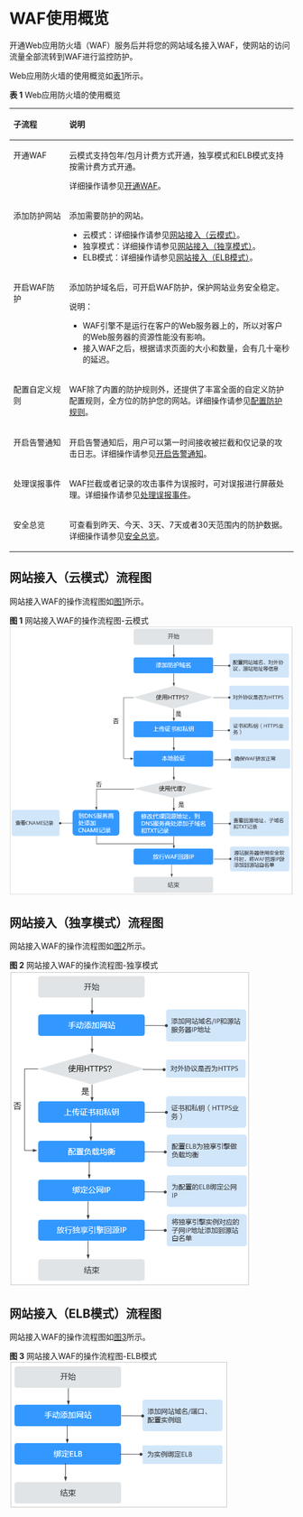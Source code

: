 # WAF使用概览<a name="waf_01_0071"></a>

开通Web应用防火墙（WAF）服务后并将您的网站域名接入WAF，使网站的访问流量全部流转到WAF进行监控防护。

Web应用防火墙的使用概览如[表1](#table186068221358)所示。

**表 1**  Web应用防火墙的使用概览

<a name="table186068221358"></a>
<table><thead align="left"><tr id="row760782211359"><th class="cellrowborder" valign="top" width="19.66%" id="mcps1.2.3.1.1"><p id="p560712263512"><a name="p560712263512"></a><a name="p560712263512"></a>子流程</p>
</th>
<th class="cellrowborder" valign="top" width="80.34%" id="mcps1.2.3.1.2"><p id="p196074222353"><a name="p196074222353"></a><a name="p196074222353"></a>说明</p>
</th>
</tr>
</thead>
<tbody><tr id="row181711555123513"><td class="cellrowborder" valign="top" width="19.66%" headers="mcps1.2.3.1.1 "><p id="p1717265511351"><a name="p1717265511351"></a><a name="p1717265511351"></a>开通WAF</p>
</td>
<td class="cellrowborder" valign="top" width="80.34%" headers="mcps1.2.3.1.2 "><p id="p11671184411217"><a name="p11671184411217"></a><a name="p11671184411217"></a>云模式支持包年/包月计费方式开通，独享模式和ELB模式支持按需计费方式开通。</p>
<p id="p201266375458"><a name="p201266375458"></a><a name="p201266375458"></a>详细操作请参见<a href="zh-cn_topic_0178853264.md">开通WAF</a>。</p>
</td>
</tr>
<tr id="row837775104313"><td class="cellrowborder" valign="top" width="19.66%" headers="mcps1.2.3.1.1 "><p id="p93781254433"><a name="p93781254433"></a><a name="p93781254433"></a>添加防护网站</p>
</td>
<td class="cellrowborder" valign="top" width="80.34%" headers="mcps1.2.3.1.2 "><p id="p1437812504316"><a name="p1437812504316"></a><a name="p1437812504316"></a>添加需要防护的网站。</p>
<a name="ul19732161718483"></a><a name="ul19732161718483"></a><ul id="ul19732161718483"><li>云模式：详细操作请参见<a href="添加防护域名.md">网站接入（云模式）</a>。</li><li>独享模式：详细操作请参见<a href="添加防护网站（独享模式）.md">网站接入（独享模式）</a>。</li><li>ELB模式：详细操作请参见<a href="添加防护网站（ELB模式）.md">网站接入（ELB模式）</a>。</li></ul>
</td>
</tr>
<tr id="row460742212359"><td class="cellrowborder" valign="top" width="19.66%" headers="mcps1.2.3.1.1 "><p id="p260772263514"><a name="p260772263514"></a><a name="p260772263514"></a>开启WAF防护</p>
</td>
<td class="cellrowborder" valign="top" width="80.34%" headers="mcps1.2.3.1.2 "><p id="p6607202215355"><a name="p6607202215355"></a><a name="p6607202215355"></a>添加防护域名后，可开启WAF防护，保护网站业务安全稳定。</p>
<div class="note" id="note012284223119"><a name="note012284223119"></a><a name="note012284223119"></a><span class="notetitle"> 说明： </span><div class="notebody"><a name="ul697716015340"></a><a name="ul697716015340"></a><ul id="ul697716015340"><li>WAF引擎不是运行在客户的Web服务器上的，所以对客户的Web服务器的资源性能没有影响。</li><li>接入WAF之后，根据请求页面的大小和数量，会有几十毫秒的延迟。</li></ul>
</div></div>
</td>
</tr>
<tr id="row1960762215351"><td class="cellrowborder" valign="top" width="19.66%" headers="mcps1.2.3.1.1 "><p id="p19607112220359"><a name="p19607112220359"></a><a name="p19607112220359"></a>配置自定义规则</p>
</td>
<td class="cellrowborder" valign="top" width="80.34%" headers="mcps1.2.3.1.2 "><p id="p12607112215352"><a name="p12607112215352"></a><a name="p12607112215352"></a>WAF除了内置的防护规则外，还提供了丰富全面的自定义防护配置规则，全方位的防护您的网站。详细操作请参见<a href="zh-cn_topic_0110861289.md">配置防护规则</a>。</p>
</td>
</tr>
<tr id="row16914191884019"><td class="cellrowborder" valign="top" width="19.66%" headers="mcps1.2.3.1.1 "><p id="p209141418104019"><a name="p209141418104019"></a><a name="p209141418104019"></a>开启告警通知</p>
</td>
<td class="cellrowborder" valign="top" width="80.34%" headers="mcps1.2.3.1.2 "><p id="p1491512181402"><a name="p1491512181402"></a><a name="p1491512181402"></a>开启告警通知后，用户可以第一时间接收被拦截和仅记录的攻击日志。详细操作请参见<a href="开启告警通知.md">开启告警通知</a>。</p>
</td>
</tr>
<tr id="row758655211510"><td class="cellrowborder" valign="top" width="19.66%" headers="mcps1.2.3.1.1 "><p id="p0924629858"><a name="p0924629858"></a><a name="p0924629858"></a>处理误报事件</p>
</td>
<td class="cellrowborder" valign="top" width="80.34%" headers="mcps1.2.3.1.2 "><p id="p1955314388418"><a name="p1955314388418"></a><a name="p1955314388418"></a>WAF拦截或者记录的攻击事件为误报时，可对误报进行屏蔽处理。详细操作请参见<a href="处理误报事件.md">处理误报事件</a>。</p>
</td>
</tr>
<tr id="row1999341519405"><td class="cellrowborder" valign="top" width="19.66%" headers="mcps1.2.3.1.1 "><p id="p299315156400"><a name="p299315156400"></a><a name="p299315156400"></a>安全总览</p>
</td>
<td class="cellrowborder" valign="top" width="80.34%" headers="mcps1.2.3.1.2 "><p id="p1199319156407"><a name="p1199319156407"></a><a name="p1199319156407"></a>可查看到昨天、今天、3天、7天或者30天范围内的防护数据。详细操作请参见<a href="安全总览.md">安全总览</a>。</p>
</td>
</tr>
</tbody>
</table>

## 网站接入（云模式）流程图<a name="section7172123792716"></a>

网站接入WAF的操作流程图如[图1](#fig985134112284)所示。

**图 1**  网站接入WAF的操作流程图-云模式<a name="fig985134112284"></a>  
![](figures/网站接入WAF的操作流程图-云模式.png "网站接入WAF的操作流程图-云模式")

## 网站接入（独享模式）流程图<a name="section155810112291"></a>

网站接入WAF的操作流程图如[图2](#fig3118103718294)所示。

**图 2**  网站接入WAF的操作流程图-独享模式<a name="fig3118103718294"></a>  
![](figures/网站接入WAF的操作流程图-独享模式.png "网站接入WAF的操作流程图-独享模式")

## 网站接入（ELB模式）流程图<a name="section522391815358"></a>

网站接入WAF的操作流程图如[图3](#fig8223418193518)所示。

**图 3**  网站接入WAF的操作流程图-ELB模式<a name="fig8223418193518"></a>  
![](figures/网站接入WAF的操作流程图-ELB模式.png "网站接入WAF的操作流程图-ELB模式")

